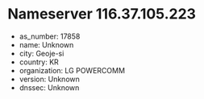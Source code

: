 # Nameserver 116.37.105.223

* as_number: 17858
* name: Unknown
* city: Geoje-si
* country: KR
* organization: LG POWERCOMM
* version: Unknown
* dnssec: Unknown
